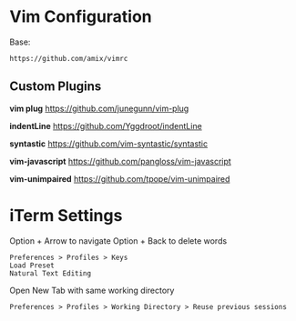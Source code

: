 # Vim Configuration

Base:

```
https://github.com/amix/vimrc
```

## Custom Plugins

__vim plug__
https://github.com/junegunn/vim-plug

__indentLine__
https://github.com/Yggdroot/indentLine

__syntastic__
https://github.com/vim-syntastic/syntastic

__vim-javascript__
https://github.com/pangloss/vim-javascript

__vim-unimpaired__
https://github.com/tpope/vim-unimpaired

# iTerm Settings

Option + Arrow to navigate
Option + Back to delete words

```
Preferences > Profiles > Keys
Load Preset
Natural Text Editing
```

Open New Tab with same working directory

```
Preferences > Profiles > Working Directory > Reuse previous sessions
```
